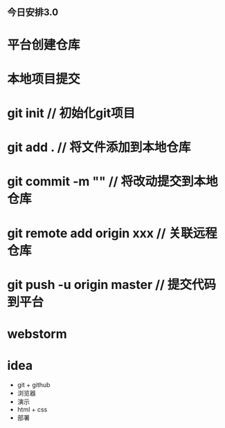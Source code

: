 ## 今日安排3.0

# 平台创建仓库

# 本地项目提交

# git init // 初始化git项目

# git add . // 将文件添加到本地仓库

# git commit -m "" // 将改动提交到本地仓库

# git remote add origin xxx // 关联远程仓库

# git push -u origin master // 提交代码到平台



# webstorm

# idea

- git + github
- 浏览器 
- 演示
- html + css
- 部署
